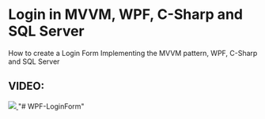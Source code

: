 # Login in MVVM, WPF, C-Sharp and SQL Server
How to create a Login Form Implementing the MVVM pattern, WPF, C-Sharp and SQL Server
<h2>VIDEO:</h2>
<a href="https://youtu.be/FGqj4q09NtA" target="_blank">
  <img src="http://rjcodeadvance.com/wp-content/uploads/2022/07/Login-MVVM-SQL-CSharp.png"/>
</a>
"# WPF-LoginForm" 
